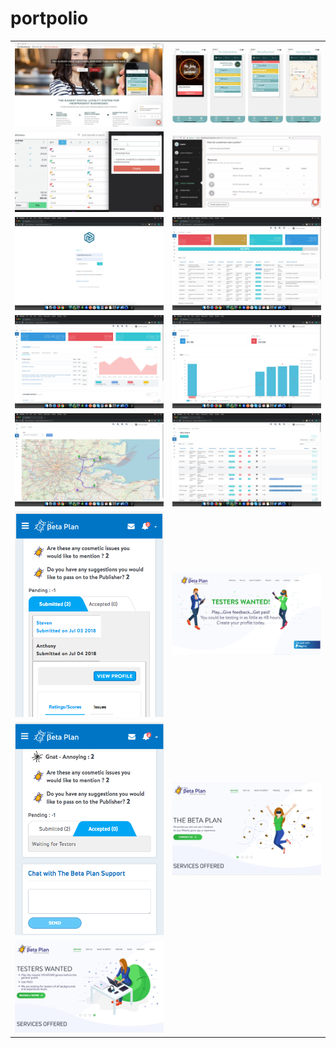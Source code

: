 # portpolio

|  |  |
|---|---|
|![layalzoo.com_1.png](images/layalzoo.com_1.png)|![layalzoo.com_2.png](images/layalzoo.com_2.png)|
|![layalzoo.com_3.png](images/layalzoo.com_3.png)|![layalzoo.com_4.png](images/layalzoo.com_4.png)|
|![axioncore.com1.png](images/axioncore.com1.png)|![axioncore.com2.png](images/axioncore.com2.png)|
|![axioncore.com3.png](images/axioncore.com3.png)|![axioncore.com4.png](images/axioncore.com4.png)|
|![axioncore.com5.png](images/axioncore.com5.png)|![axioncore.com6.png](images/axioncore.com6.png)|
|![thebetaplan.com_1.png](images/thebetaplan.com_1.png)|![thebetaplan.com_6.png](images/thebetaplan.com_6.png)|
|![thebetaplan.com_3.png](images/thebetaplan.com_3.png)|![thebetaplan.com_4.png](images/thebetaplan.com_4.png)|
|![thebetaplan.com_5.png](images/thebetaplan.com_5.png)|
